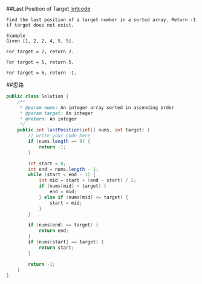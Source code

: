 ##Last Position of Target
[lintcode](https://www.lintcode.com/problem/last-position-of-target/description)

	Find the last position of a target number in a sorted array. Return -1 if target does not exist.

	Example
	Given [1, 2, 2, 4, 5, 5].

	For target = 2, return 2.

	For target = 5, return 5.

	For target = 6, return -1.

##思路

```java
public class Solution {
    /**
     * @param nums: An integer array sorted in ascending order
     * @param target: An integer
     * @return: An integer
     */
    public int lastPosition(int[] nums, int target) {
        // write your code here
        if (nums.length == 0) {
            return -1;
        }

        int start = 0;
        int end = nums.length - 1;
        while (start < end - 1) {
            int mid = start + (end - start) / 2;
            if (nums[mid] > target) {
                end = mid;
            } else if (nums[mid] <= target) {
                start = mid;
            }
        }

        if (nums[end] == target) {
            return end;
        }
        if (nums[start] == target) {
            return start;
        }

        return -1;
    }
}
```
